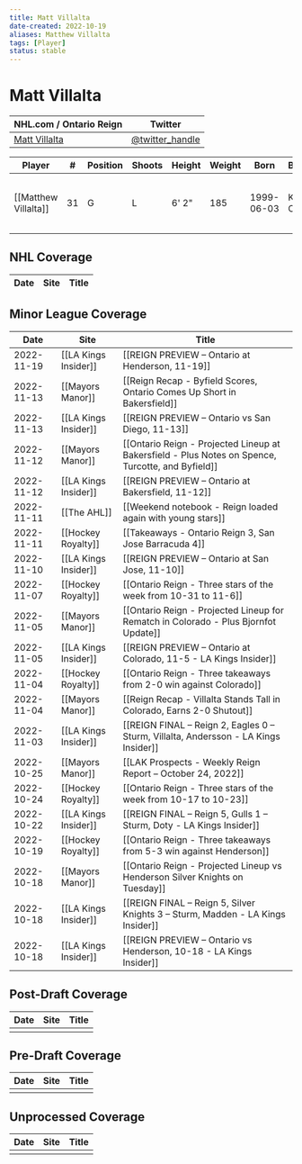 ```yaml
---
title: Matt Villalta
date-created: 2022-10-19
aliases: Matthew Villalta
tags: [Player]
status: stable
---
```


# Matt Villalta

| NHL.com / Ontario Reign | Twitter                                 |
| ----------------------- | --------------------------------------- |
| [Matt Villalta]()           | [@twitter_handle](https://twitter.com/) | 

| Player | \#  | Position | Shoots | Height | Weight | Born | Birthplace | Draft |
| ------ | --- | -------- | ------ | ------ | ------ | ---- | ---------- | ----- |
| [[Matthew Villalta]] | 31  | G        | L       | 6' 2" | 185 | 1999-06-03 | Kingston, ON, CAN         | LAK 3rd RD, 2017 (72nd)  |



## NHL  Coverage
| Date | Site | Title |
| ---- | ---- | ----- |



## Minor League Coverage
| Date       | Site                 | Title                                                                                             |
| ---------- | -------------------- | ------------------------------------------------------------------------------------------------- |
| 2022-11-19 | [[LA Kings Insider]] | [[REIGN PREVIEW – Ontario at Henderson, 11-19]] |
| 2022-11-13 | [[Mayors Manor]] | [[Reign Recap - Byfield Scores, Ontario Comes Up Short in Bakersfield]] |
| 2022-11-13 | [[LA Kings Insider]] | [[REIGN PREVIEW – Ontario vs San Diego, 11-13]] |
| 2022-11-12 | [[Mayors Manor]]     | [[Ontario Reign - Projected Lineup at Bakersfield - Plus Notes on Spence, Turcotte, and Byfield]] |
| 2022-11-12 | [[LA Kings Insider]] | [[REIGN PREVIEW – Ontario at Bakersfield, 11-12]]                                                 |
| 2022-11-11 | [[The AHL]]          | [[Weekend notebook - Reign loaded again with young stars]]                                        |
| 2022-11-11 | [[Hockey Royalty]]   | [[Takeaways - Ontario Reign 3, San Jose Barracuda 4]]                                             |
| 2022-11-10 | [[LA Kings Insider]] | [[REIGN PREVIEW – Ontario at San Jose, 11-10]]                                                    |
| 2022-11-07 | [[Hockey Royalty]]   | [[Ontario Reign - Three stars of the week from 10-31 to 11-6]]                                    |
| 2022-11-05 | [[Mayors Manor]]     | [[Ontario Reign - Projected Lineup for Rematch in Colorado - Plus Bjornfot Update]]               |
| 2022-11-05 | [[LA Kings Insider]] | [[REIGN PREVIEW – Ontario at Colorado, 11-5 - LA Kings Insider]]                                  |
| 2022-11-04 | [[Hockey Royalty]]   | [[Ontario Reign - Three takeaways from 2-0 win against Colorado]]                                 |
| 2022-11-04 | [[Mayors Manor]]     | [[Reign Recap - Villalta Stands Tall in Colorado, Earns 2-0 Shutout]]                             |
| 2022-11-03 | [[LA Kings Insider]] | [[REIGN FINAL – Reign 2, Eagles 0 – Sturm, Villalta, Andersson - LA Kings Insider]]               |
| 2022-10-25 | [[Mayors Manor]]     | [[LAK Prospects - Weekly Reign Report – October 24, 2022]]                                        |
| 2022-10-24 | [[Hockey Royalty]]   | [[Ontario Reign - Three stars of the week from 10-17 to 10-23]]                                   |
| 2022-10-22 | [[LA Kings Insider]] | [[REIGN FINAL – Reign 5, Gulls 1 – Sturm, Doty - LA Kings Insider]]                               |
| 2022-10-19 | [[Hockey Royalty]]   | [[Ontario Reign - Three takeaways from 5-3 win against Henderson]]                                |
| 2022-10-18 | [[Mayors Manor]]     | [[Ontario Reign - Projected Lineup vs Henderson Silver Knights on Tuesday]]                       |
| 2022-10-18 | [[LA Kings Insider]] | [[REIGN FINAL – Reign 5, Silver Knights 3 – Sturm, Madden - LA Kings Insider]]                    |
| 2022-10-18 | [[LA Kings Insider]] | [[REIGN PREVIEW – Ontario vs Henderson, 10-18 - LA Kings Insider]]                  |



## Post-Draft Coverage
| Date | Site | Title |
| ---- | ---- | ----- |
|      |      |       |



## Pre-Draft Coverage
| Date | Site | Title |
| ---- | ---- | ----- |
|      |      |       |


## Unprocessed Coverage
| Date | Site | Title |
| ---- | ---- | ----- |
|      |      |       |
